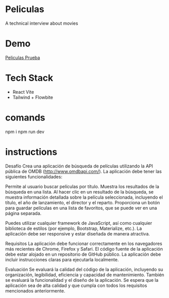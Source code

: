 # Peliculas
A technical interview about movies

# Demo
[Peliculas Prueba](https://peliculas-prueba.netlify.app/)

# Tech Stack
- React Vite
- Tailwind + Flowbite

# comands
npm i
npm run dev

# instructions
Desafío
Crea una aplicación de búsqueda de películas utilizando la API pública de OMDB (http://www.omdbapi.com/). La aplicación debe tener las siguientes funcionalidades:

Permite al usuario buscar películas por título.
Muestra los resultados de la búsqueda en una lista.
Al hacer clic en un resultado de la búsqueda, se muestra información detallada sobre la película seleccionada, incluyendo el título, el año de lanzamiento, el director y el reparto.
Proporciona un botón para guardar películas en una lista de favoritos, que se puede ver en una página separada.

Puedes utilizar cualquier framework de JavaScript, así como cualquier biblioteca de estilos (por ejemplo, Bootstrap, Materialize, etc.). La aplicación debe ser responsive y estar diseñada de manera atractiva.

Requisitos
La aplicación debe funcionar correctamente en los navegadores más recientes de Chrome, Firefox y Safari.
El código fuente de la aplicación debe estar alojado en un repositorio de GitHub público.
La aplicación debe incluir instrucciones claras para ejecutarla localmente.

Evaluación
Se evaluará la calidad del código de la aplicación, incluyendo su organización, legibilidad, eficiencia y capacidad de mantenimiento. También se evaluará la funcionalidad y el diseño de la aplicación. Se espera que la aplicación sea de alta calidad y que cumpla con todos los requisitos mencionados anteriormente.
